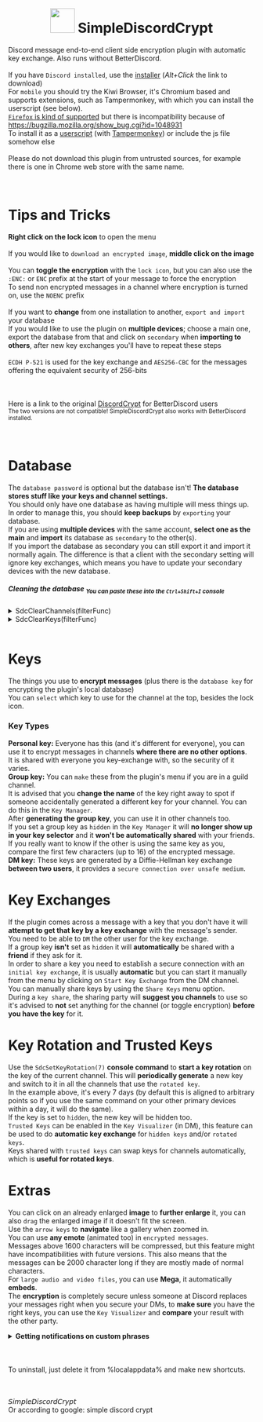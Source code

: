 <h1 align="center">
    <img src="https://github.com/Ceiridge/SimpleDiscordCrypt-Extended/raw/master/logo.png" height="50" width="50">
    SimpleDiscordCrypt
</h1>

Discord message end-to-end client side encryption plugin with automatic key exchange. Also runs without BetterDiscord.<br>
<br>
If you have `Discord installed`, use the [installer](https://github.com/Ceiridge/SimpleDiscordCrypt-Extended/raw/master/SimpleDiscordCryptInstaller.ps1) (*Alt+Click* the link to download)<br>
For `mobile` you should try the Kiwi Browser, it's Chromium based and supports extensions, such as Tampermonkey, with which you can install the userscript (see below).<br>
[`Firefox` is kind of supported](https://addons.mozilla.org/en-US/firefox/addon/simplediscordcrypt/) but there is incompatibility because of https://bugzilla.mozilla.org/show_bug.cgi?id=1048931<br>
To install it as a [userscript](https://github.com/Ceiridge/SimpleDiscordCrypt-Extended/raw/master/SimpleDiscordCrypt.user.js) (with [Tampermonkey](https://chrome.google.com/webstore/detail/tampermonkey/dhdgffkkebhmkfjojejmpbldmpobfkfo)) or include the js file somehow else<br>
<br>
Please do not download this plugin from untrusted sources, for example there is one in Chrome web store with the same name.<br>
<br>
<br>
# Tips and Tricks
**Right click on the lock icon** to open the menu<br>
<br>
If you would like to `download an encrypted image`, **middle click on the image**<br>
<br>
You can **toggle the encryption** with the `lock icon`, but you can also use the `:ENC:` or `ENC` prefix at the start of your message to force the encryption<br>
To send non encrypted messages in a channel where encryption is turned on, use the `NOENC` prefix<br>
<br>
If you want to **change** from one installation to another, `export and import` your database<br>
If you would like to use the plugin on **multiple devices**; choose a main one, export the database from that and click on `secondary` when **importing to others**, after new key exchanges you'll have to repeat these steps<br>
<br>
`ECDH P-521` is used for the key exchange and `AES256-CBC` for the messages offering the equivalent security of 256-bits<br>
<br>
<br>
<br>
Here is a link to the original [DiscordCrypt](https://gitlab.com/leogx9r/DiscordCrypt) for BetterDiscord users<br>
<sup>The two versions are not compatible! SimpleDiscordCrypt also works with BetterDiscord installed.</sup><br>
<br>
<br>
# Database
The `database password` is optional but the database isn't! **The database stores stuff like your keys and channel settings.**<br>
You should only have one database as having multiple will mess things up. In order to manage this, you should **keep backups** by `exporting` your database.<br>
If you are using **multiple devices** with the same account, **select one as the main** and **import** its database as `secondary` to the other(s).<br>
If you import the database as secondary you can still export it and import it normally again. The difference is that a client with the secondary setting will ignore key exchanges, which means you have to update your secondary devices with the new database.<br>
##### Cleaning the database <sub>You can paste these into the `Ctrl+Shift+I` console</sub>
<details><summary>SdcClearChannels(filterFunc)</summary>

```js
deleteBefore = (now = new Date()).setMonth(now.getMonth() - 6);
SdcClearChannels((channel) => (
    //Number(channel.lastseen) ms precision unix timestamp
    //String(channel.descriptor) descriptor from the channel manager
    //Boolean(channel.encrypted) is the encryption toggled on

    channel.lastseen < deleteBefore && //not seen in 6 months
    /^DM with \d{17,20}$/.test(channel.descriptor) //name resolution failed

    //'true' return value deletes the record
));
```
</details>
<details><summary>SdcClearKeys(filterFunc)</summary>

```js
deleteBefore = (now = new Date()).setMonth(now.getMonth() - 6);
SdcClearKeys((key) => (
    //Number(key.lastseen) ms precision unix timestamp
    //String(key.descriptor) descriptor from the key manager
    //Boolean(key.hidden) is the key hidden
    //String(key.type) one of ['GROUP', 'CONVERSATION'/*DM*/, 'PERSONAL']
    //Number(key.registered) when the key was added to the database

    key.lastseen < deleteBefore && //not seen in 6 months
    /^(?:DM key with \d{17,20}|\d{17,20}'s personal key)$/.test(key.descriptor)
    //name resolution failed if the id is used as name

    //'true' return value deletes the record
));
```
</details>
<br>

# Keys
The things you use to **encrypt messages** (plus there is the `database key` for encrypting the plugin's local database)<br>
You can `select` which key to use for the channel at the top, besides the lock icon.<br>
### Key Types
**Personal key:** Everyone has this (and it's different for everyone), you can use it to encrypt messages in channels **where there are no other options**.<br>
It is shared with everyone you key-exchange with, so the security of it varies.<br>
**Group key:** You can `make` these from the plugin's menu if you are in a guild channel.<br>
It is advised that you **change the name** of the key right away to spot if someone accidentally generated a different key for your channel. You can do this in the `Key Manager`.<br>
After **generating the group key**, you can use it in other channels too.<br>
If you set a group key as `hidden` in the `Key Manager` it will **no longer show up in your key selector** and it **won't be automatically shared** with your friends.<br>
If you really want to know if the other is using the same key as you, compare the first few characters (up to 16) of the encrypted message.<br>
**DM key:** These keys are generated by a Diffie-Hellman key exchange **between two users**, it provides a `secure connection over unsafe medium`.<br>
# Key Exchanges
If the plugin comes across a message with a key that you don't have it will **attempt to get that key by a key exchange** with the message's sender.<br>
You need to be able to `DM` the other user for the key exchange.<br>
If a group key **isn't** set as `hidden` it will **automatically** be shared with a **friend** if they ask for it.<br>
In order to share a key you need to establish a secure connection with an `initial key exchange`, it is usually **automatic** but you can start it manually from the menu by clicking on `Start Key Exchange` from the DM channel.<br>
You can manually share keys by using the `Share Keys` menu option.<br>
During a `key share`, the sharing party will **suggest you channels** to use so it's advised to **not** set anything for the channel (or toggle encryption) **before you have the key** for it.<br>
# Key Rotation and Trusted Keys
Use the `SdcSetKeyRotation(7)` **console command** to **start a key rotation** on the key of the current channel. This will **periodically generate** a new key and switch to it in all the channels that use the `rotated key`.<br>
In the example above, it's every 7 days (by default this is aligned to arbitrary points so if you use the same command on your other primary devices within a day, it will do the same).<br>
If the key is set to `hidden`, the new key will be hidden too.<br>
`Trusted Keys` can be enabled in the `Key Visualizer` (in DM), this feature can be used to do **automatic key exchange** for `hidden keys` and/or `rotated keys`.<br>
Keys shared with `trusted keys` can swap keys for channels automatically, which is **useful for rotated keys**.<br>
# Extras
You can click on an already enlarged **image** to **further enlarge** it, you can also `drag` the enlarged image if it doesn't fit the screen.<br>
Use the `arrow keys` to **navigate** like a gallery when zoomed in.<br>
You can use **any emote** (animated too) in `encrypted messages`.<br>
Messages above 1600 characters will be compressed, but this feature might have incompatibilities with future versions. This also means that the messages can be 2000 character long if they are mostly made of normal characters.<br>
For `large audio and video files`, you can use **Mega**, it automatically **embeds**.<br>
The **encryption** is completely secure unless someone at Discord replaces your messages right when you secure your DMs, to **make sure** you have the right keys, you can use the `Key Visualizer` and **compare** your result with the other party.</br>
</details>
<details><summary><b>Getting notifications on custom phrases</b></summary>
This feature should be a good compensation for no searches and role mentions<br>
Use the <code>SdcSetPingOn(regexStr)</code> console command to set the match string or <b>regex</b> for the extra <b>pings</b><br>
For example SdcSetPingOn(<code>'An0'</code>) will only ping if the message contains that <b>exact word</b>, SdcSetPingOn(<code>/\bAn[0o]\b/i</code>) will match <i>every form of it</i><br>
<b>Sample regex for role mentions:</b> <code>/<@&(?:473998238156849152|474006463749160992)>/</code> you can get the role ids with <code>\@Role</code> <b>in the chat</b><br>
</details>
<br>
<br>
<br>
To uninstall, just delete it from %localappdata% and make new shortcuts.<br>
<br>
<br>

𝘚𝘪𝘮𝘱𝘭𝘦𝘋𝘪𝘴𝘤𝘰𝘳𝘥𝘊𝘳𝘺𝘱𝘵<br>
Or according to google: simple discord crypt